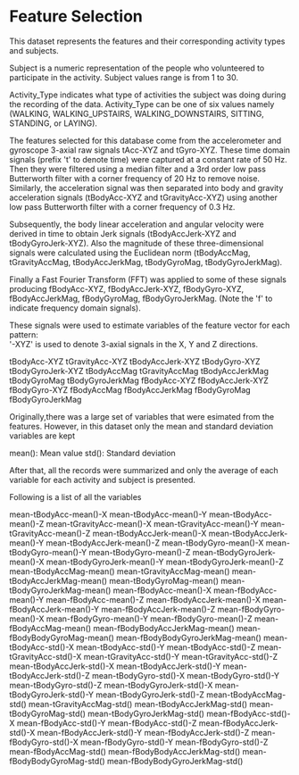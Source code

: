 Feature Selection 
=================

This dataset represents the features and their corresponding activity types and subjects.

Subject is a numeric representation of the people who volunteered to participate in the activity. Subject values range is from 1 to 30.

Activity_Type indicates what type of activities the subject was doing during the recording of the data. Activity_Type can be one of six values namely (WALKING, WALKING_UPSTAIRS, WALKING_DOWNSTAIRS, SITTING, STANDING, or LAYING).

The features selected for this database come from the accelerometer and gyroscope 3-axial raw signals tAcc-XYZ and tGyro-XYZ. These time domain signals (prefix 't' to denote time) were captured at a constant rate of 50 Hz. Then they were filtered using a median filter and a 3rd order low pass Butterworth filter with a corner frequency of 20 Hz to remove noise. Similarly, the acceleration signal was then separated into body and gravity acceleration signals (tBodyAcc-XYZ and tGravityAcc-XYZ) using another low pass Butterworth filter with a corner frequency of 0.3 Hz. 

Subsequently, the body linear acceleration and angular velocity were derived in time to obtain Jerk signals (tBodyAccJerk-XYZ and tBodyGyroJerk-XYZ). Also the magnitude of these three-dimensional signals were calculated using the Euclidean norm (tBodyAccMag, tGravityAccMag, tBodyAccJerkMag, tBodyGyroMag, tBodyGyroJerkMag). 

Finally a Fast Fourier Transform (FFT) was applied to some of these signals producing fBodyAcc-XYZ, fBodyAccJerk-XYZ, fBodyGyro-XYZ, fBodyAccJerkMag, fBodyGyroMag, fBodyGyroJerkMag. (Note the 'f' to indicate frequency domain signals). 

These signals were used to estimate variables of the feature vector for each pattern:  
'-XYZ' is used to denote 3-axial signals in the X, Y and Z directions.

tBodyAcc-XYZ
tGravityAcc-XYZ
tBodyAccJerk-XYZ
tBodyGyro-XYZ
tBodyGyroJerk-XYZ
tBodyAccMag
tGravityAccMag
tBodyAccJerkMag
tBodyGyroMag
tBodyGyroJerkMag
fBodyAcc-XYZ
fBodyAccJerk-XYZ
fBodyGyro-XYZ
fBodyAccMag
fBodyAccJerkMag
fBodyGyroMag
fBodyGyroJerkMag

Originally,there was a large set of variables that were esimated from the features. However, in this dataset only the mean and standard deviation variables are kept

mean(): Mean value
std(): Standard deviation

After that, all the records were summarized and only the average of each variable for each activity and subject is presented.

Following is a list of all the variables

mean-tBodyAcc-mean()-X
mean-tBodyAcc-mean()-Y
mean-tBodyAcc-mean()-Z
mean-tGravityAcc-mean()-X
mean-tGravityAcc-mean()-Y
mean-tGravityAcc-mean()-Z
mean-tBodyAccJerk-mean()-X
mean-tBodyAccJerk-mean()-Y
mean-tBodyAccJerk-mean()-Z
mean-tBodyGyro-mean()-X
mean-tBodyGyro-mean()-Y
mean-tBodyGyro-mean()-Z
mean-tBodyGyroJerk-mean()-X
mean-tBodyGyroJerk-mean()-Y
mean-tBodyGyroJerk-mean()-Z
mean-tBodyAccMag-mean()
mean-tGravityAccMag-mean()
mean-tBodyAccJerkMag-mean()
mean-tBodyGyroMag-mean()
mean-tBodyGyroJerkMag-mean()
mean-fBodyAcc-mean()-X
mean-fBodyAcc-mean()-Y
mean-fBodyAcc-mean()-Z
mean-fBodyAccJerk-mean()-X
mean-fBodyAccJerk-mean()-Y
mean-fBodyAccJerk-mean()-Z
mean-fBodyGyro-mean()-X
mean-fBodyGyro-mean()-Y
mean-fBodyGyro-mean()-Z
mean-fBodyAccMag-mean()
mean-fBodyBodyAccJerkMag-mean()
mean-fBodyBodyGyroMag-mean()
mean-fBodyBodyGyroJerkMag-mean()
mean-tBodyAcc-std()-X
mean-tBodyAcc-std()-Y
mean-tBodyAcc-std()-Z
mean-tGravityAcc-std()-X
mean-tGravityAcc-std()-Y
mean-tGravityAcc-std()-Z
mean-tBodyAccJerk-std()-X
mean-tBodyAccJerk-std()-Y
mean-tBodyAccJerk-std()-Z
mean-tBodyGyro-std()-X
mean-tBodyGyro-std()-Y
mean-tBodyGyro-std()-Z
mean-tBodyGyroJerk-std()-X
mean-tBodyGyroJerk-std()-Y
mean-tBodyGyroJerk-std()-Z
mean-tBodyAccMag-std()
mean-tGravityAccMag-std()
mean-tBodyAccJerkMag-std()
mean-tBodyGyroMag-std()
mean-tBodyGyroJerkMag-std()
mean-fBodyAcc-std()-X
mean-fBodyAcc-std()-Y
mean-fBodyAcc-std()-Z
mean-fBodyAccJerk-std()-X
mean-fBodyAccJerk-std()-Y
mean-fBodyAccJerk-std()-Z
mean-fBodyGyro-std()-X
mean-fBodyGyro-std()-Y
mean-fBodyGyro-std()-Z
mean-fBodyAccMag-std()
mean-fBodyBodyAccJerkMag-std()
mean-fBodyBodyGyroMag-std()
mean-fBodyBodyGyroJerkMag-std()
